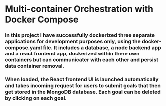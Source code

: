 # Multi-container Orchestration with Docker Compose

### In this project I have successfully dockerized three separate applications for development purposes only, using the docker-compose.yaml file.  It includes a database, a node backend app and a react frontend app, dockerized within there own containers but can communicater with each other and persist data container removal.
### When loaded, the React frontend UI is launched automatically and takes incoming request for users to submit goals that then get stored in the MongoDB database. Each goal can be deleted by clicking on each goal. 



